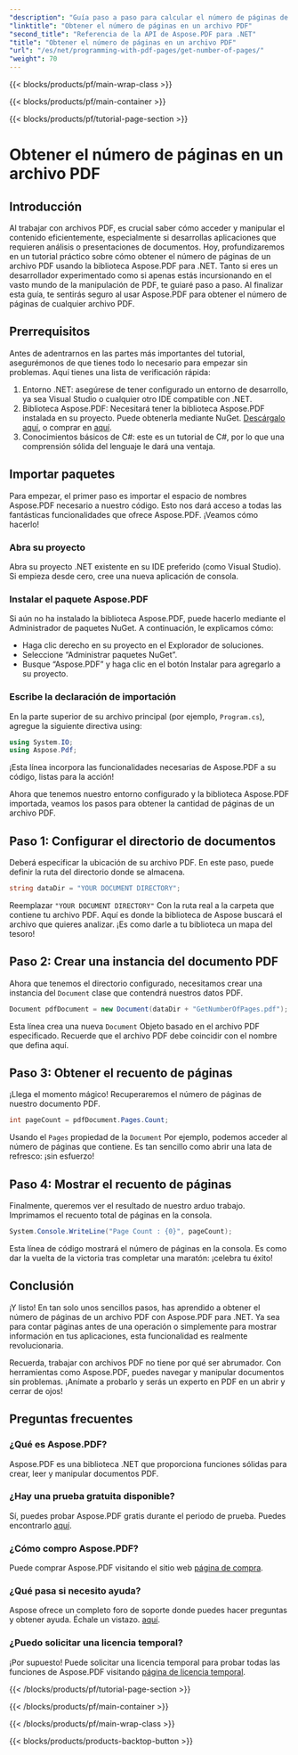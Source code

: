 ```yaml
---
"description": "Guía paso a paso para calcular el número de páginas de un archivo PDF con Aspose.PDF para .NET. Fácil de implementar, ideal para tus proyectos."
"linktitle": "Obtener el número de páginas en un archivo PDF"
"second_title": "Referencia de la API de Aspose.PDF para .NET"
"title": "Obtener el número de páginas en un archivo PDF"
"url": "/es/net/programming-with-pdf-pages/get-number-of-pages/"
"weight": 70
---
```


{{< blocks/products/pf/main-wrap-class >}}

{{< blocks/products/pf/main-container >}}

{{< blocks/products/pf/tutorial-page-section >}}

# Obtener el número de páginas en un archivo PDF

## Introducción

Al trabajar con archivos PDF, es crucial saber cómo acceder y manipular el contenido eficientemente, especialmente si desarrollas aplicaciones que requieren análisis o presentaciones de documentos. Hoy, profundizaremos en un tutorial práctico sobre cómo obtener el número de páginas de un archivo PDF usando la biblioteca Aspose.PDF para .NET. Tanto si eres un desarrollador experimentado como si apenas estás incursionando en el vasto mundo de la manipulación de PDF, te guiaré paso a paso. Al finalizar esta guía, te sentirás seguro al usar Aspose.PDF para obtener el número de páginas de cualquier archivo PDF.

## Prerrequisitos

Antes de adentrarnos en las partes más importantes del tutorial, asegurémonos de que tienes todo lo necesario para empezar sin problemas. Aquí tienes una lista de verificación rápida:

1. Entorno .NET: asegúrese de tener configurado un entorno de desarrollo, ya sea Visual Studio o cualquier otro IDE compatible con .NET.
2. Biblioteca Aspose.PDF: Necesitará tener la biblioteca Aspose.PDF instalada en su proyecto. Puede obtenerla mediante NuGet. [Descárgalo aquí](https://releases.aspose.com/pdf/net/), o comprar en [aquí](https://purchase.aspose.com/buy).
3. Conocimientos básicos de C#: este es un tutorial de C#, por lo que una comprensión sólida del lenguaje le dará una ventaja.

## Importar paquetes

Para empezar, el primer paso es importar el espacio de nombres Aspose.PDF necesario a nuestro código. Esto nos dará acceso a todas las fantásticas funcionalidades que ofrece Aspose.PDF. ¡Veamos cómo hacerlo!

### Abra su proyecto

Abra su proyecto .NET existente en su IDE preferido (como Visual Studio). Si empieza desde cero, cree una nueva aplicación de consola. 

### Instalar el paquete Aspose.PDF

Si aún no ha instalado la biblioteca Aspose.PDF, puede hacerlo mediante el Administrador de paquetes NuGet. A continuación, le explicamos cómo:

- Haga clic derecho en su proyecto en el Explorador de soluciones.
- Seleccione “Administrar paquetes NuGet”.
- Busque “Aspose.PDF” y haga clic en el botón Instalar para agregarlo a su proyecto.

### Escribe la declaración de importación

En la parte superior de su archivo principal (por ejemplo, `Program.cs`), agregue la siguiente directiva using:

```csharp
using System.IO;
using Aspose.Pdf;
```

¡Esta línea incorpora las funcionalidades necesarias de Aspose.PDF a su código, listas para la acción!

Ahora que tenemos nuestro entorno configurado y la biblioteca Aspose.PDF importada, veamos los pasos para obtener la cantidad de páginas de un archivo PDF.

## Paso 1: Configurar el directorio de documentos

Deberá especificar la ubicación de su archivo PDF. En este paso, puede definir la ruta del directorio donde se almacena.

```csharp
string dataDir = "YOUR DOCUMENT DIRECTORY";
```
Reemplazar `"YOUR DOCUMENT DIRECTORY"` Con la ruta real a la carpeta que contiene tu archivo PDF. Aquí es donde la biblioteca de Aspose buscará el archivo que quieres analizar. ¡Es como darle a tu biblioteca un mapa del tesoro!

## Paso 2: Crear una instancia del documento PDF

Ahora que tenemos el directorio configurado, necesitamos crear una instancia del `Document` clase que contendrá nuestros datos PDF.

```csharp
Document pdfDocument = new Document(dataDir + "GetNumberOfPages.pdf");
```
Esta línea crea una nueva `Document` Objeto basado en el archivo PDF especificado. Recuerde que el archivo PDF debe coincidir con el nombre que defina aquí.

## Paso 3: Obtener el recuento de páginas

¡Llega el momento mágico! Recuperaremos el número de páginas de nuestro documento PDF.

```csharp
int pageCount = pdfDocument.Pages.Count;
```
Usando el `Pages` propiedad de la `Document` Por ejemplo, podemos acceder al número de páginas que contiene. Es tan sencillo como abrir una lata de refresco: ¡sin esfuerzo!

## Paso 4: Mostrar el recuento de páginas

Finalmente, queremos ver el resultado de nuestro arduo trabajo. Imprimamos el recuento total de páginas en la consola.

```csharp
System.Console.WriteLine("Page Count : {0}", pageCount);
```
Esta línea de código mostrará el número de páginas en la consola. Es como dar la vuelta de la victoria tras completar una maratón: ¡celebra tu éxito!

## Conclusión

¡Y listo! En tan solo unos sencillos pasos, has aprendido a obtener el número de páginas de un archivo PDF con Aspose.PDF para .NET. Ya sea para contar páginas antes de una operación o simplemente para mostrar información en tus aplicaciones, esta funcionalidad es realmente revolucionaria. 

Recuerda, trabajar con archivos PDF no tiene por qué ser abrumador. Con herramientas como Aspose.PDF, puedes navegar y manipular documentos sin problemas. ¡Anímate a probarlo y serás un experto en PDF en un abrir y cerrar de ojos!

## Preguntas frecuentes

### ¿Qué es Aspose.PDF?
Aspose.PDF es una biblioteca .NET que proporciona funciones sólidas para crear, leer y manipular documentos PDF.

### ¿Hay una prueba gratuita disponible?
Sí, puedes probar Aspose.PDF gratis durante el periodo de prueba. Puedes encontrarlo [aquí](https://releases.aspose.com/).

### ¿Cómo compro Aspose.PDF?
Puede comprar Aspose.PDF visitando el sitio web [página de compra](https://purchase.aspose.com/buy).

### ¿Qué pasa si necesito ayuda?
Aspose ofrece un completo foro de soporte donde puedes hacer preguntas y obtener ayuda. Échale un vistazo. [aquí](https://forum.aspose.com/c/pdf/10).

### ¿Puedo solicitar una licencia temporal?
¡Por supuesto! Puede solicitar una licencia temporal para probar todas las funciones de Aspose.PDF visitando [página de licencia temporal](https://purchase.aspose.com/temporary-license/).

{{< /blocks/products/pf/tutorial-page-section >}}

{{< /blocks/products/pf/main-container >}}

{{< /blocks/products/pf/main-wrap-class >}}

{{< blocks/products/products-backtop-button >}}
